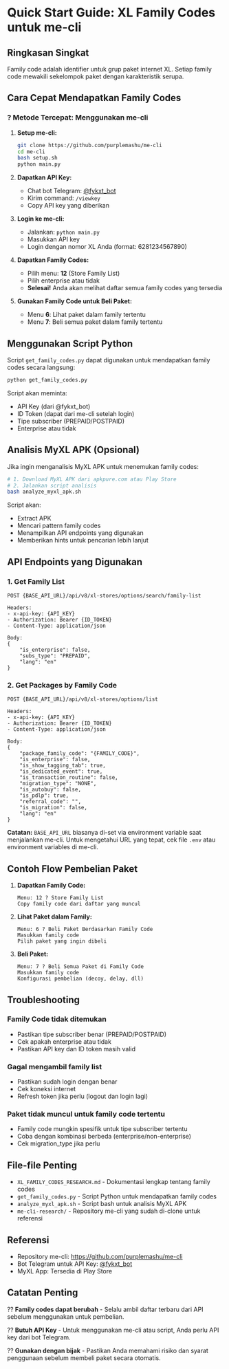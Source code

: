 # Quick Start Guide: XL Family Codes untuk me-cli

## Ringkasan Singkat

Family code adalah identifier untuk grup paket internet XL. Setiap family code mewakili sekelompok paket dengan karakteristik serupa.

## Cara Cepat Mendapatkan Family Codes

### ? Metode Tercepat: Menggunakan me-cli

1. **Setup me-cli:**
   ```bash
   git clone https://github.com/purplemashu/me-cli
   cd me-cli
   bash setup.sh
   python main.py
   ```

2. **Dapatkan API Key:**
   - Chat bot Telegram: [@fykxt_bot](https://t.me/fykxt_bot)
   - Kirim command: `/viewkey`
   - Copy API key yang diberikan

3. **Login ke me-cli:**
   - Jalankan: `python main.py`
   - Masukkan API key
   - Login dengan nomor XL Anda (format: 6281234567890)

4. **Dapatkan Family Codes:**
   - Pilih menu: **12** (Store Family List)
   - Pilih enterprise atau tidak
   - **Selesai!** Anda akan melihat daftar semua family codes yang tersedia

5. **Gunakan Family Code untuk Beli Paket:**
   - Menu **6**: Lihat paket dalam family tertentu
   - Menu **7**: Beli semua paket dalam family tertentu

## Menggunakan Script Python

Script `get_family_codes.py` dapat digunakan untuk mendapatkan family codes secara langsung:

```bash
python get_family_codes.py
```

Script akan meminta:
- API Key (dari @fykxt_bot)
- ID Token (dapat dari me-cli setelah login)
- Tipe subscriber (PREPAID/POSTPAID)
- Enterprise atau tidak

## Analisis MyXL APK (Opsional)

Jika ingin menganalisis MyXL APK untuk menemukan family codes:

```bash
# 1. Download MyXL APK dari apkpure.com atau Play Store
# 2. Jalankan script analisis
bash analyze_myxl_apk.sh
```

Script akan:
- Extract APK
- Mencari pattern family codes
- Menampilkan API endpoints yang digunakan
- Memberikan hints untuk pencarian lebih lanjut

## API Endpoints yang Digunakan

### 1. Get Family List
```
POST {BASE_API_URL}/api/v8/xl-stores/options/search/family-list

Headers:
- x-api-key: {API_KEY}
- Authorization: Bearer {ID_TOKEN}
- Content-Type: application/json

Body:
{
    "is_enterprise": false,
    "subs_type": "PREPAID",
    "lang": "en"
}
```

### 2. Get Packages by Family Code
```
POST {BASE_API_URL}/api/v8/xl-stores/options/list

Headers:
- x-api-key: {API_KEY}
- Authorization: Bearer {ID_TOKEN}
- Content-Type: application/json

Body:
{
    "package_family_code": "{FAMILY_CODE}",
    "is_enterprise": false,
    "is_show_tagging_tab": true,
    "is_dedicated_event": true,
    "is_transaction_routine": false,
    "migration_type": "NONE",
    "is_autobuy": false,
    "is_pdlp": true,
    "referral_code": "",
    "is_migration": false,
    "lang": "en"
}
```

**Catatan:** `BASE_API_URL` biasanya di-set via environment variable saat menjalankan me-cli. Untuk mengetahui URL yang tepat, cek file `.env` atau environment variables di me-cli.

## Contoh Flow Pembelian Paket

1. **Dapatkan Family Code:**
   ```
   Menu: 12 ? Store Family List
   Copy family code dari daftar yang muncul
   ```

2. **Lihat Paket dalam Family:**
   ```
   Menu: 6 ? Beli Paket Berdasarkan Family Code
   Masukkan family code
   Pilih paket yang ingin dibeli
   ```

3. **Beli Paket:**
   ```
   Menu: 7 ? Beli Semua Paket di Family Code
   Masukkan family code
   Konfigurasi pembelian (decoy, delay, dll)
   ```

## Troubleshooting

### Family Code tidak ditemukan
- Pastikan tipe subscriber benar (PREPAID/POSTPAID)
- Cek apakah enterprise atau tidak
- Pastikan API key dan ID token masih valid

### Gagal mengambil family list
- Pastikan sudah login dengan benar
- Cek koneksi internet
- Refresh token jika perlu (logout dan login lagi)

### Paket tidak muncul untuk family code tertentu
- Family code mungkin spesifik untuk tipe subscriber tertentu
- Coba dengan kombinasi berbeda (enterprise/non-enterprise)
- Cek migration_type jika perlu

## File-file Penting

- `XL_FAMILY_CODES_RESEARCH.md` - Dokumentasi lengkap tentang family codes
- `get_family_codes.py` - Script Python untuk mendapatkan family codes
- `analyze_myxl_apk.sh` - Script bash untuk analisis MyXL APK
- `me-cli-research/` - Repository me-cli yang sudah di-clone untuk referensi

## Referensi

- Repository me-cli: https://github.com/purplemashu/me-cli
- Bot Telegram untuk API Key: [@fykxt_bot](https://t.me/fykxt_bot)
- MyXL App: Tersedia di Play Store

## Catatan Penting

?? **Family codes dapat berubah** - Selalu ambil daftar terbaru dari API sebelum menggunakan untuk pembelian.

?? **Butuh API Key** - Untuk menggunakan me-cli atau script, Anda perlu API key dari bot Telegram.

?? **Gunakan dengan bijak** - Pastikan Anda memahami risiko dan syarat penggunaan sebelum membeli paket secara otomatis.
